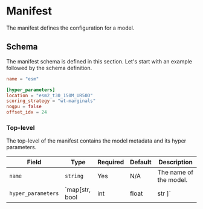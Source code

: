 # Manifest

The manifest defines the configuration for a model.

## Schema

The manifest schema is defined in this section. Let's start with an example followed by the schema definition.

``` TOML
name = "esm"

[hyper_parameters]
location = "esm2_t30_150M_UR50D"
scoring_strategy = "wt-marginals"
nogpu = false
offset_idx = 24
```

### Top-level

The top-level of the manifest contains the model metadata and its hyper parameters.

| **Field**          | **Type**                              | **Required** | **Default** | **Description**                     |
|--------------------|---------------------------------------|--------------|-------------|-------------------------------------|
| `name`             | `string`                              | Yes          | N/A         | The name of the model.              |
| `hyper_parameters` | `map[str, bool | int | float | str ]` | No           | Empty dict  | The hyper parameters of the model.  |
